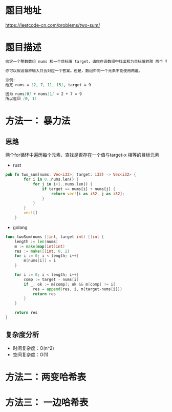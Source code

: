 
# 题目地址

https://leetcode-cn.com/problems/two-sum/

# 题目描述
```markdown
给定一个整数数组 nums 和一个目标值 target，请你在该数组中找出和为目标值的那 两个 整数，并返回他们的数组下标。

你可以假设每种输入只会对应一个答案。但是，数组中同一个元素不能使用两遍。

示例:
给定 nums = [2, 7, 11, 15], target = 9

因为 nums[0] + nums[1] = 2 + 7 = 9
所以返回 [0, 1]
```


# 方法一： 暴力法

## 思路

两个for循环中遍历每个元素，查找是否存在一个值与target-x 相等的目标元素

- rust

```rust
pub fn two_sum(nums: Vec<i32>, target: i32) -> Vec<i32> {
        for i in 0..nums.len() {
            for j in i+1..nums.len() {
                if target == nums[i] + nums[j] {
                    return vec![i as i32, j as i32];
                }
            }
        }
        vec![]
    }
```

- golang
```go
func twoSum(nums []int, target int) []int {
    length := len(nums)
	m := make(map[int]int)
	res := make([]int, 0, 2)
	for i := 0; i < length; i++{
		m[nums[i]] = i
	}

	for i := 0; i < length; i++{
		comp := target - nums[i]
		if _, ok := m[comp]; ok && m[comp] != i{
			res = append(res, i, m[target-nums[i]])
			return res
		}
	}

	return res
}
```

## 复杂度分析

- 时间复杂度：O(n^2)
- 空间复杂度：O(1)

# 方法二：两变哈希表

# 方法三： 一边哈希表